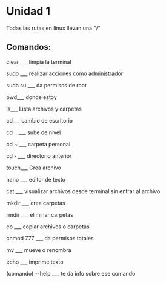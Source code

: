 # Unidad 1

Todas las rutas en linux llevan una "/"

## Comandos:

clear ___ limpia la terminal

sudo ___ realizar acciones como administrador

sudo su ___ da permisos de root

pwd___ donde estoy

ls___ Lista archivos y carpetas

cd___ cambio de escritorio

cd .. ___ sube de nivel

cd ~ ___ carpeta personal

cd - ___ directorio anterior

touch___ Crea archivo

nano ___ editor de texto

cat ___ visualizar archivos desde terminal sin entrar al archivo

mkdir ___ crea carpetas

rmdir ___ eliminar carpetas

cp ___ copiar archivos o carpetas

chmod 777 ___ da permisos totales 

mv ___ mueve o renombra

echo ___ imprime texto

(comando) --help ___ te da info sobre ese comando

